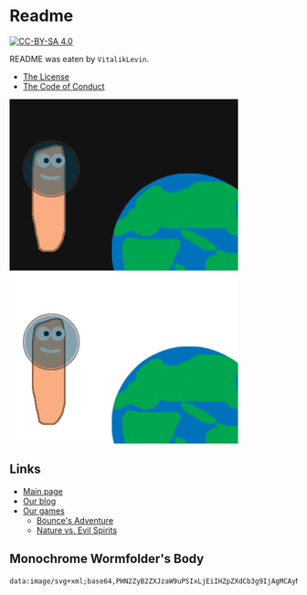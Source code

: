 # Readme

[![CC-BY-SA 4.0](https://img.shields.io/badge/License-CC%20BY--SA%204.0-darklight.svg)](https://creativecommons.org/licenses/by-sa/4.0/)

README was eaten by `VitalikLevin`.

- [The License](/LICENSE.txt)
- [The Code of Conduct](/CODE_OF_CONDUCT.md)

![Worm in Space](files/images/spaceworm.png#gh-light-mode-only)
![Worm in Real Space](files/images/spaceworm-dark.png#gh-dark-mode-only)

## Links
- [Main page](https://vitaliklevin.github.io/)
- [Our blog](https://vitaliklevin.github.io/blog/)
- [Our games](https://vitaliklevin.github.io/games)
  - [Bounce's Adventure](https://vitaliklevin.github.io/games/bsa/)
  - [Nature vs. Evil Spirits](https://vitaliklevin.github.io/games/nves/)

## Monochrome Wormfolder's Body
```
data:image/svg+xml;base64,PHN2ZyB2ZXJzaW9uPSIxLjEiIHZpZXdCb3g9IjAgMCAyNTYgMjU2IiB4bWxucz0iaHR0cDovL3d3dy53My5vcmcvMjAwMC9zdmciPg0KPHJlY3Qgd2lkdGg9IjIyNCIgaGVpZ2h0PSIxMjgiIHg9IjE2IiB5PSI4MCIvPg0KPHJlY3Qgd2lkdGg9IjgwIiBoZWlnaHQ9IjMyIiB4PSIzMiIgeT0iNDgiLz4NCjwvc3ZnPg==
```